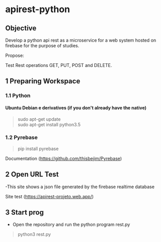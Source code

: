 # apirest-python

## Objective 

Develop a python api rest as a microservice for a web system hosted on firebase for the purpose of studies.

Propose:  

  Test Rest operations GET, PUT, POST and DELETE. 

## 1 Preparing Workspace

### 1.1 Python

#### Ubuntu Debian e derivatives (if you don't already have the native)

>sudo apt-get update<br>
>sudo apt-get install python3.5<br>

### 1.2 Pyrebase

>pip install pyrebase

Documentation (https://github.com/thisbejim/Pyrebase)

## 2 Open URL Test

-This site shows a json file generated by the firebase realtime database

Site test (https://apirest-projeto.web.app/)

## 3 Start prog

- Open the repository and run the python program rest.py
 
 > python3 rest.py<br>

